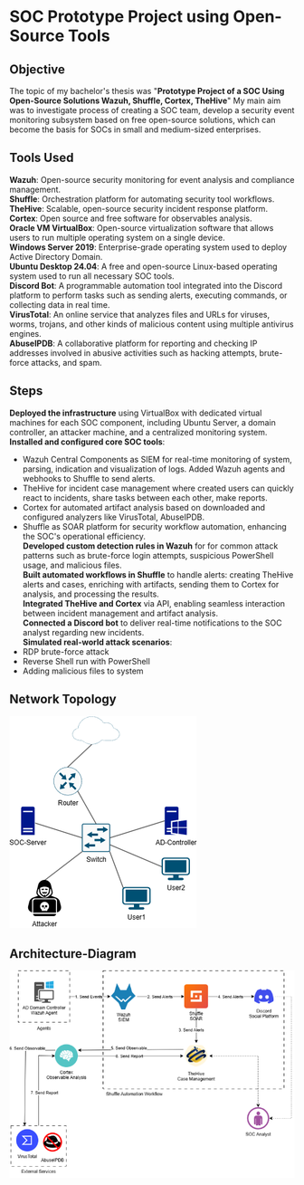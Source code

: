 # SOC Prototype Project using Open-Source Tools

## Objective
The topic of my bachelor's thesis was "**Prototype Project of a SOC Using Open-Source Solutions Wazuh, Shuffle, Cortex, TheHive**" My main aim was to investigate process of creating a SOC team, develop a security event monitoring subsystem based on free open-source solutions, which can become the basis for SOCs in small and medium-sized enterprises.

## Tools Used
**Wazuh**: Open-source security monitoring for event analysis and compliance management.  
**Shuffle**: Orchestration platform for automating security tool workflows.  
**TheHive**: Scalable, open-source security incident response platform.  
**Cortex**: Open source and free software for observables analysis.  
**Oracle VM VirtualBox**: Open-source virtualization software that allows users to run multiple operating system on a single device.  
**Windows Server 2019**: Enterprise-grade operating system used to deploy Active Directory Domain.  
**Ubuntu Desktop 24.04**: A free and open-source Linux-based operating system used to run all necessary SOC tools.  
**Discord Bot**: A programmable automation tool integrated into the Discord platform to perform tasks such as sending alerts, executing commands, or collecting data in real time.  
**VirusTotal**: An online service that analyzes files and URLs for viruses, worms, trojans, and other kinds of malicious content using multiple antivirus engines.  
**AbuseIPDB**: A collaborative platform for reporting and checking IP addresses involved in abusive activities such as hacking attempts, brute-force attacks, and spam.  

## Steps
**Deployed the infrastructure** using VirtualBox with dedicated virtual machines for each SOC component, including Ubuntu Server, a domain controller, an attacker machine, and a centralized monitoring system.
**Installed and configured core SOC tools**:
- Wazuh Central Components as SIEM for real-time monitoring of system, parsing, indication and visualization of logs. Added Wazuh agents and webhooks to Shuffle to send alerts.
- TheHive for incident case management where created users can quickly react to incidents, share tasks between each other, make reports.
- Cortex for automated artifact analysis based on downloaded and configured analyzers like VirusTotal, AbuseIPDB.
- Shuffle as SOAR platform for security workflow automation, enhancing the SOC's operational efficiency.  
**Developed custom detection rules in Wazuh** for for common attack patterns such as brute-force login attempts, suspicious PowerShell usage, and malicious files.  
**Built automated workflows in Shuffle** to handle alerts: creating TheHive alerts and cases, enriching with artifacts, sending them to Cortex for analysis, and processing the results.  
**Integrated TheHive and Cortex** via API, enabling seamless interaction between incident management and artifact analysis.  
**Connected a Discord bot** to deliver real-time notifications to the SOC analyst regarding new incidents.  
**Simulated real-world attack scenarios**:
- RDP brute-force attack
- Reverse Shell run with PowerShell
- Adding malicious files to system

## Network Topology
![](images/network-topology.png)
## Architecture-Diagram
![](images/architecture-design.png)
